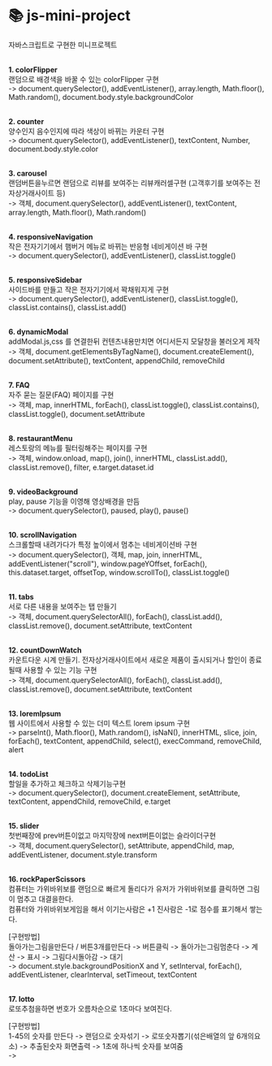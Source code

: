 #  :books: js-mini-project
자바스크립트로 구현한 미니프로젝트
<br/><br/>

**1. colorFlipper**<br/>
랜덤으로 배경색을 바꿀 수 있는 colorFlipper 구현<br/>
-> document.querySelector(), addEventListener(), array.length, Math.floor(), Math.random(), document.body.style.backgroundColor
<br/><br/>

**2. counter**<br/>
양수인지 음수인지에 따라 색상이 바뀌는 카운터 구현<br/>
-> document.querySelector(), addEventListener(), textContent, Number, document.body.style.color
<br/><br/>

**3. carousel**<br/>
랜덤버튼을누르면 랜덤으로 리뷰를 보여주는 리뷰캐러셀구현 (고객후기를 보여주는 전자상거래사이트 등)<br/>
-> 객체, document.querySelector(), addEventListener(), textContent, array.length, Math.floor(), Math.random()
<br/><br/>

**4. responsiveNavigation**<br/>
작은 전자기기에서 햄버거 메뉴로 바뀌는 반응형 네비게이션 바 구현<br/>
-> document.querySelector(), addEventListener(), classList.toggle()
<br/><br/>

**5. responsiveSidebar** <br/>
사이드바를 만들고 작은 전자기기에서 꽉채워지게 구현<br/>
-> document.querySelector(), addEventListener(), classList.toggle(), classList.contains(), classList.add()
<br/><br/>

**6. dynamicModal**<br/>
addModal.js,css 를 연결한뒤 컨텐츠내용만치면 어디서든지 모달창을 불러오게 제작<br/>
-> 객체, document.getElementsByTagName(), document.createElement(), document.setAttribute(), textContent, appendChild, removeChild
<br/><br/>

**7. FAQ**<br/>
자주 묻는 질문(FAQ) 페이지를 구현<br/>
-> 객체, map, innerHTML, forEach(), classList.toggle(), classList.contains(), classList.toggle(), document.setAttribute
<br/><br/>

**8. restaurantMenu**<br/>
레스토랑의 메뉴를 필터링해주는 페이지를 구현<br/>
-> 객체, window.onload, map(), join(), innerHTML, classList.add(), classList.remove(), filter, e.target.dataset.id
<br/><br/>

**9. videoBackground**<br/>
play, pause 기능을 이영해 영상배경을 만듬<br/>
-> document.querySelector(), paused, play(), pause()
<br/><br/>

**10. scrollNavigation**<br/>
스크롤할때 내려가다가 특정 높이에서 멈추는 네비게이션바 구현<br/>
-> document.querySelector(), 객체, map, join, innerHTML, addEventListener("scroll"), window.pageYOffset, forEach(), this.dataset.target, offsetTop,  window.scrollTo(), classList.toggle()
<br/><br/>

**11. tabs**<br/>
서로 다른 내용을 보여주는 탭 만들기<br/>
-> 객체, document.querySelectorAll(), forEach(), classList.add(), classList.remove(), document.setAttribute, textContent
<br/><br/>

**12. countDownWatch**<br/>
카운트다운 시계 만들기. 전자상거래사이트에서 새로운 제품이 출시되거나 할인이 종료될때 사용할 수 있는 기능 구현<br/>
-> 객체, document.querySelectorAll(), forEach(), classList.add(), classList.remove(), document.setAttribute, textContent
<br/><br/>

**13. loremIpsum**<br/>
웹 사이트에서 사용할 수 있는 더미 텍스트 lorem ipsum 구현<br/>
-> parseInt(), Math.floor(), Math.random(), isNaN(), innerHTML, slice, join, forEach(), textContent, appendChild, select(), execCommand, removeChild, alert
<br/><br/>

**14. todoList**<br/>
할일을 추가하고 체크하고 삭제기능구현<br/>
-> document.querySelector(), document.createElement, setAttribute, textContent, appendChild, removeChild, e.target
<br/><br/>

**15. slider**<br/>
첫번째장에 prev버튼이없고 마지막장에 next버튼이없는 슬라이더구현<br/>
-> 객체, document.querySelector(), setAttribute, appendChild, map, addEventListener, document.style.transform
<br/><br/>

**16. rockPaperScissors**<br/>
컴퓨터는 가위바위보를 랜덤으로 빠르게 돌리다가 유저가 가위바위보를 클릭하면 그림이 멈추고 대결을한다.<br/>
컴퓨터와 가위바위보게임을 해서 이기는사람은 +1 진사람은 -1로 점수를 표기해서 쌓는다.<br/>

[구현방법]<br/>
돌아가는그림을만든다 / 버튼3개를만든다 -> 버튼클릭 -> 돌아가는그림멈춘다 -> 계산 -> 표시 -> 그림다시돌아감 -> 대기<br/>
-> document.style.backgroundPositionX and Y, setInterval, forEach(), addEventListener, clearInterval, setTimeout, textContent
<br/><br/>

**17. lotto**<br/>
로또추첨을하면 번호가 오름차순으로 1초마다 보여진다.<br/>

[구현방법]<br/>
1-45의 숫자를 만든다 -> 랜덤으로 숫자섞기 -> 로또숫자뽑기(섞은배열의 앞 6개의요소) -> 추출된숫자 화면출력 -> 1초에 하나씩 숫자를 보여줌<br/>
-> 
<br/><br/>
